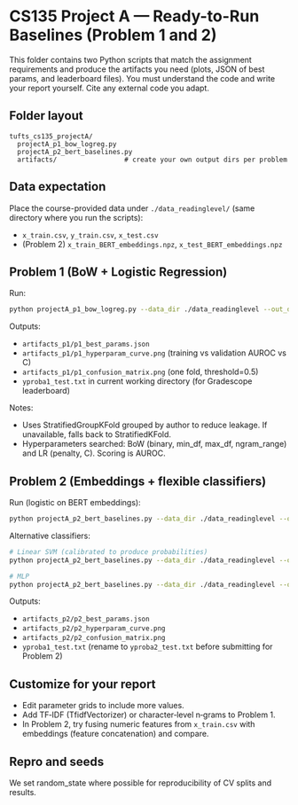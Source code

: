 # CS135 Project A — Ready-to-Run Baselines (Problem 1 and 2)

This folder contains two Python scripts that match the assignment requirements and produce the artifacts you need (plots, JSON of best params, and leaderboard files). You must understand the code and write your report yourself. Cite any external code you adapt.

## Folder layout

```
tufts_cs135_projectA/
  projectA_p1_bow_logreg.py
  projectA_p2_bert_baselines.py
  artifacts/                 # create your own output dirs per problem
```

## Data expectation

Place the course-provided data under `./data_readinglevel/` (same directory where you run the scripts):

- `x_train.csv`, `y_train.csv`, `x_test.csv`
- (Problem 2) `x_train_BERT_embeddings.npz`, `x_test_BERT_embeddings.npz`

## Problem 1 (BoW + Logistic Regression)

Run:

```bash
python projectA_p1_bow_logreg.py --data_dir ./data_readinglevel --out_dir ./artifacts_p1
```

Outputs:

- `artifacts_p1/p1_best_params.json`
- `artifacts_p1/p1_hyperparam_curve.png` (training vs validation AUROC vs C)
- `artifacts_p1/p1_confusion_matrix.png` (one fold, threshold=0.5)
- `yproba1_test.txt` in current working directory (for Gradescope leaderboard)

Notes:
- Uses StratifiedGroupKFold grouped by author to reduce leakage. If unavailable, falls back to StratifiedKFold.
- Hyperparameters searched: BoW (binary, min_df, max_df, ngram_range) and LR (penalty, C). Scoring is AUROC.

## Problem 2 (Embeddings + flexible classifiers)

Run (logistic on BERT embeddings):

```bash
python projectA_p2_bert_baselines.py --data_dir ./data_readinglevel --out_dir ./artifacts_p2 --clf logistic
```

Alternative classifiers:

```bash
# Linear SVM (calibrated to produce probabilities)
python projectA_p2_bert_baselines.py --data_dir ./data_readinglevel --out_dir ./artifacts_p2 --clf linear_svm

# MLP
python projectA_p2_bert_baselines.py --data_dir ./data_readinglevel --out_dir ./artifacts_p2 --clf mlp
```

Outputs:

- `artifacts_p2/p2_best_params.json`
- `artifacts_p2/p2_hyperparam_curve.png`
- `artifacts_p2/p2_confusion_matrix.png`
- `yproba1_test.txt` (rename to `yproba2_test.txt` before submitting for Problem 2)

## Customize for your report

- Edit parameter grids to include more values.
- Add TF‑IDF (TfidfVectorizer) or character‑level n‑grams to Problem 1.
- In Problem 2, try fusing numeric features from `x_train.csv` with embeddings (feature concatenation) and compare.

## Repro and seeds

We set random_state where possible for reproducibility of CV splits and results.
